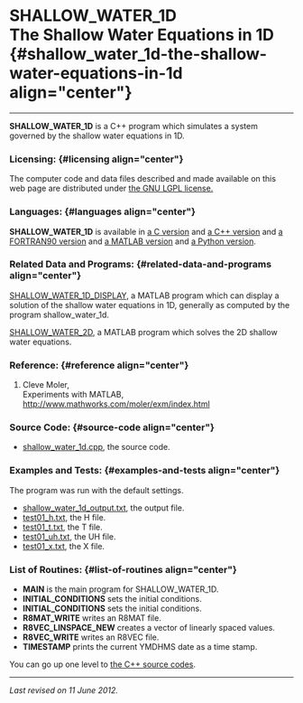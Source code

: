 SHALLOW\_WATER\_1D\
The Shallow Water Equations in 1D {#shallow_water_1d-the-shallow-water-equations-in-1d align="center"}
=================================

------------------------------------------------------------------------

**SHALLOW\_WATER\_1D** is a C++ program which simulates a system
governed by the shallow water equations in 1D.

### Licensing: {#licensing align="center"}

The computer code and data files described and made available on this
web page are distributed under [the GNU LGPL
license.](../../txt/gnu_lgpl.txt)

### Languages: {#languages align="center"}

**SHALLOW\_WATER\_1D** is available in [a C
version](../../c_src/shallow_water_1d/shallow_water_1d.html) and [a C++
version](../../cpp_src/shallow_water_1d/shallow_water_1d.html) and [a
FORTRAN90 version](../../f_src/shallow_water_1d/shallow_water_1d.html)
and [a MATLAB
version](../../m_src/shallow_water_1d/shallow_water_1d.html) and [a
Python version](../../py_src/shallow_water_1d/shallow_water_1d.html).

### Related Data and Programs: {#related-data-and-programs align="center"}

[SHALLOW\_WATER\_1D\_DISPLAY](../../m_src/shallow_water_1d_display/shallow_water_1d_display.html),
a MATLAB program which can display a solution of the shallow water
equations in 1D, generally as computed by the program
shallow\_water\_1d.

[SHALLOW\_WATER\_2D](../../m_src/shallow_water_2d/shallow_water_2d.html),
a MATLAB program which solves the 2D shallow water equations.

### Reference: {#reference align="center"}

1.  Cleve Moler,\
    Experiments with MATLAB,\
    <http://www.mathworks.com/moler/exm/index.html>

### Source Code: {#source-code align="center"}

-   [shallow\_water\_1d.cpp](shallow_water_1d.cpp), the source code.

### Examples and Tests: {#examples-and-tests align="center"}

The program was run with the default settings.

-   [shallow\_water\_1d\_output.txt](shallow_water_1d_output.txt), the
    output file.
-   [test01\_h.txt](test01_h.txt), the H file.
-   [test01\_t.txt](test01_t.txt), the T file.
-   [test01\_uh.txt](test01_uh.txt), the UH file.
-   [test01\_x.txt](test01_x.txt), the X file.

### List of Routines: {#list-of-routines align="center"}

-   **MAIN** is the main program for SHALLOW\_WATER\_1D.
-   **INITIAL\_CONDITIONS** sets the initial conditions.
-   **INITIAL\_CONDITIONS** sets the initial conditions.
-   **R8MAT\_WRITE** writes an R8MAT file.
-   **R8VEC\_LINSPACE\_NEW** creates a vector of linearly spaced values.
-   **R8VEC\_WRITE** writes an R8VEC file.
-   **TIMESTAMP** prints the current YMDHMS date as a time stamp.

You can go up one level to [the C++ source codes](../cpp_src.html).

------------------------------------------------------------------------

*Last revised on 11 June 2012.*
